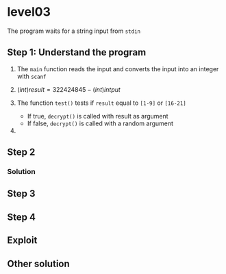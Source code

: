# level03
The program waits for a string input from `stdin`

## Step 1: Understand the program
1. The `main` function reads the input and converts the input into an integer with `scanf`

2. $(int)result = 322424845 - (int)intput$

3. The function `test()` tests if `result` equal to `[1-9]` or `[16-21]`
    - If true, `decrypt()` is called with result as argument
    - If false, `decrypt()` is called with a random argument

4. 
## Step 2

### Solution

## Step 3

## Step 4

## Exploit

## Other solution
